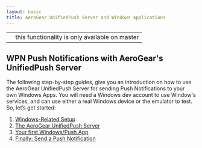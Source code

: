 ```yaml
---
layout: basic
title: AeroGear UnifiedPush Server and Windows applications
---
```


<div class="admonitionblock caution">
<table>
<tbody><tr>
<td class="icon">
<i class="icon-caution" title="Caution"></i>
</td>
<td class="content">
this functionality is only available on master
</td>
</tr>
</tbody></table>
</div>

## WPN Push Notifications with AeroGear's UnifiedPush Server

The following step-by-step guides, give you an introduction on how to use the AeroGear UnifiedPush Server for sending Push Notifications to your own Windows Apps. You will need a Windows dev account to use Window's services, and can use either a real Windows device or the emulator to test. So, let’s get started:

1. [Windows-Related Setup](windows-setup)
3. [The AeroGear UnifiedPush Server](register-device)
3. [Your first Windows/Push App](windows-app)
4. [Finally: Send a Push Notification](push-notification)
